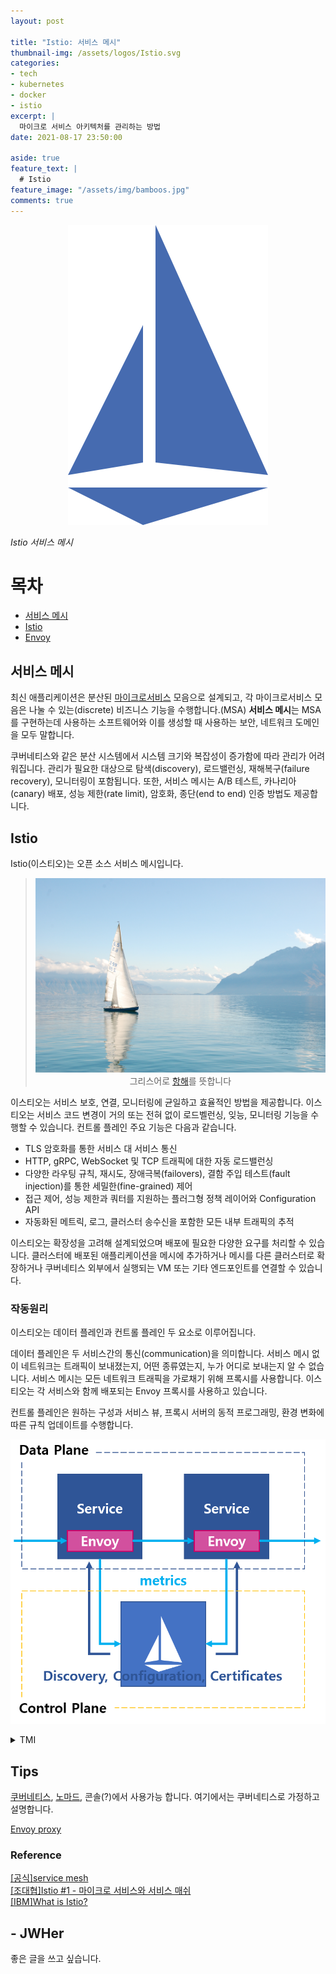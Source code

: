 ```yaml
---
layout: post

title: "Istio: 서비스 메시"  
thumbnail-img: /assets/logos/Istio.svg
categories:
- tech
- kubernetes
- docker  
- istio
excerpt: |
  마이크로 서비스 아키텍처를 관리하는 방법
date: 2021-08-17 23:50:00

aside: true
feature_text: |
  # Istio
feature_image: "/assets/img/bamboos.jpg"
comments: true
---
```


<!-- more -->

<p align="center">
<img src="/assets/logos/Istio.svg" style="max-height: 40vh;"/>
</p>

*Istio 서비스 메시*  

# 목차
* [서비스 메시](#서비스-메시)
* [Istio](#istio)
* [Envoy](#envoy)

## 서비스 메시

최신 애플리케이션은 분산된 [마이크로서비스](https://microservices.io/) 모음으로 설계되고,
각 마이크로서비스 모음은 나눌 수 있는(discrete) 비즈니스 기능을 수행합니다.(MSA)
**서비스 메시**는 MSA를 구현하는데 사용하는 소프트웨어와 이를 생성할 때 사용하는 보안,
네트워크 도메인을 모두 말합니다.

쿠버네티스와 같은 분산 시스템에서 시스템 크기와 복잡성이 증가함에 따라 관리가 어려워집니다.
관리가 필요한 대상으로 탐색(discovery), 로드밸런싱, 재해복구(failure recovery), 모니터링이 포함됩니다.
또한, 서비스 메시는 A/B 테스트, 카나리아(canary) 배포, 성능 제한(rate limit), 암호화,
종단(end to end) 인증 방법도 제공합니다.

## Istio

Istio(이스티오)는 오픈 소스 서비스 메시입니다.  

> <p align="center">
> <img src="/assets/img/istio/sail.jpeg" style="max-height: 40vh;"/><br/>
> 그리스어로 <a href="https://istio.io/latest/about/faq/">항해</a>를 뜻합니다</p>

이스티오는 서비스 보호, 연결, 모니터링에 균일하고 효율적인 방법을 제공합니다.
이스티오는 서비스 코드 변경이 거의 또는 전혀 없이 로드벨런싱, 잊능, 모니터링 기능을 수행할 수 있습니다.
컨트롤 플레인 주요 기능은 다음과 같습니다.

* TLS 암호화를 통한 서비스 대 서비스 통신
* HTTP, gRPC, WebSocket 및 TCP 트래픽에 대한 자동 로드밸런싱
* 다양한 라우팅 규칙, 재시도, 장애극복(failovers), 결함 주입 테스트(fault injection)를 통한 세밀한(fine-grained) 제어
* 접근 제어, 성능 제한과 쿼터를 지원하는 플러그형 정책 레이어와 Configuration API
* 자동화된 메트릭, 로그, 클러스터 송수신을 포함한 모든 내부 트래픽의 추적

이스티오는 확장성을 고려해 설계되었으며 배포에 필요한 다양한 요구를 처리할 수 있습니다.
클러스터에 배포된 애플리케이션을 메시에 추가하거나 메시를 다른 클러스터로 확장하거나
쿠버네티스 외부에서 실행되는 VM 또는 기타 엔드포인트를 연결할 수 있습니다.

### 작동원리

이스티오는 데이터 플레인과 컨트롤 플레인 두 요소로 이루어집니다.

데이터 플레인은 두 서비스간의 통신(communication)을 의미합니다.
서비스 메시 없이 네트워크는 트래픽이 보내졌는지, 어떤 종류였는지, 누가 어디로 보내는지 알 수 없습니다.
서비스 메시는 모든 네트워크 트래픽을 가로채기 위해 프록시를 사용합니다.
이스티오는 각 서비스와 함께 배포되는 Envoy 프록시를 사용하고 있습니다.

컨트롤 플레인은 원하는 구성과 서비스 뷰, 프록시 서버의 동적 프로그래밍, 환경 변화에 따른 규칙 업데이트를 수행합니다.

<p align="center">
<img src="/assets/img/istio/istio-plane.png" style="max-height: 40vh;"/>
</p>


<details markdown="1">
<summary>TMI</summary>

실제로 쿠버네티스 파드에 자동으로 sidecar가 inject 됩니다.
이를 방지하기 위해서는 다음과 같이 설정해야 합니다.
```yaml
annotations:
  sidecar.istio.io/inject: "false"
```
</details>

## Tips

[쿠버네티스](https://jwher.github.io/welcome-to-kubernetes), [노마드](https://www.nomadproject.io/), 콘솔(?)에서 사용가능 합니다.
여기에서는 쿠버네티스로 가정하고 설명합니다.

[Envoy proxy](https://jwher.github.io/envoy)

### Reference  

[[공식]service mesh](https://istio.io/latest/about/service-mesh/)  
[[조대협]Istio #1 - 마이크로 서비스와 서비스 매쉬](https://bcho.tistory.com/1293)  
[[IBM]What is Istio?](https://www.youtube.com/watch?v=1iyFq2VaL5Y)  

## - JWHer  
좋은 글을 쓰고 싶습니다.

<!-- update log -->
<!--
본문에 추가할 내용을 적는다.

마이크로 서비스 아키텍쳐 패턴 글
https://bcho.tistory.com/1367 (응용)
-->
